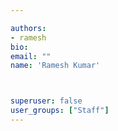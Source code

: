 ```yaml
---

authors:
- ramesh
bio: 
email: ""
name: 'Ramesh Kumar'



superuser: false
user_groups: ["Staff"]
---
```



